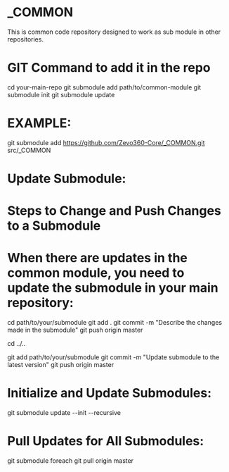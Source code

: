 # \_COMMON

This is common code repository designed to work as sub module in other repositories.

# GIT Command to add it in the repo

cd your-main-repo
git submodule add <url-to-common-module-repo> path/to/common-module
git submodule init
git submodule update

# EXAMPLE:

git submodule add https://github.com/Zevo360-Core/_COMMON.git src/\_COMMON

# Update Submodule:

# Steps to Change and Push Changes to a Submodule

# When there are updates in the common module, you need to update the submodule in your main repository:

cd path/to/your/submodule
git add .
git commit -m "Describe the changes made in the submodule"
git push origin master

cd ../..

git add path/to/your/submodule
git commit -m "Update submodule to the latest version"
git push origin master


# Initialize and Update Submodules:

git submodule update --init --recursive

# Pull Updates for All Submodules:

git submodule foreach git pull origin master
